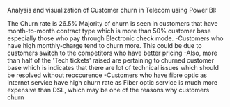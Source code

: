 Analysis and visualization of Customer churn in Telecom using Power BI:

The Churn rate is 26.5% 
Majority of churn is seen in customers that have month-to-month contract type which is more than 50% customer base especially those who pay through Electronic check mode. 
-Customers who have high monthly-charge tend to churn more. This could be due to customers switch to the competitors who have better pricing
-Also, more than half of the 'Tech tickets' raised are pertaining to churned customer base which is indicates that there are lot of technical issues which should be resolved without reoccurence
-Customers who have fibre optic as internet service have high churn rate as Fiber optic service is much more expensive than DSL, which may be one of the reasons why customers churn
